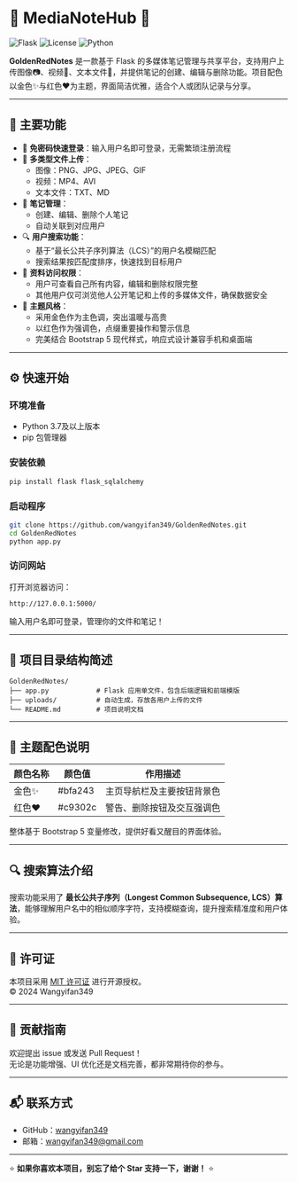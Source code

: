 # 🌟 MediaNoteHub 🌟

![Flask](https://img.shields.io/badge/Flask-Powered-6f42c1?logo=flask) ![License](https://img.shields.io/badge/License-MIT-red) ![Python](https://img.shields.io/badge/Python-3.7%2B-blue)

**GoldenRedNotes** 是一款基于 Flask 的多媒体笔记管理与共享平台，支持用户上传图像📷、视频🎥、文本文件📝，并提供笔记的创建、编辑与删除功能。项目配色以金色✨与红色❤️为主题，界面简洁优雅，适合个人或团队记录与分享。

---

## 🚀 主要功能

- 🔐 **免密码快速登录**：输入用户名即可登录，无需繁琐注册流程  
- 📁 **多类型文件上传**：  
  - 图像：PNG、JPG、JPEG、GIF  
  - 视频：MP4、AVI  
  - 文本文件：TXT、MD  
- 📝 **笔记管理**：  
  - 创建、编辑、删除个人笔记  
  - 自动关联到对应用户  
- 🔍 **用户搜索功能**：  
  - 基于“最长公共子序列算法（LCS）”的用户名模糊匹配  
  - 搜索结果按匹配度排序，快速找到目标用户  
- 👀 **资料访问权限**：  
  - 用户可查看自己所有内容，编辑和删除权限完整  
  - 其他用户仅可浏览他人公开笔记和上传的多媒体文件，确保数据安全  
- 🎨 **主题风格**：  
  - 采用金色作为主色调，突出温暖与高贵  
  - 以红色作为强调色，点缀重要操作和警示信息  
  - 完美结合 Bootstrap 5 现代样式，响应式设计兼容手机和桌面端  

---

## ⚙️ 快速开始

### 环境准备

- Python 3.7及以上版本  
- pip 包管理器  

### 安装依赖

```bash
pip install flask flask_sqlalchemy
```

### 启动程序

```bash
git clone https://github.com/wangyifan349/GoldenRedNotes.git
cd GoldenRedNotes
python app.py
```

### 访问网站

打开浏览器访问：

```
http://127.0.0.1:5000/
```

输入用户名即可登录，管理你的文件和笔记！

---

## 📁 项目目录结构简述

```
GoldenRedNotes/
├── app.py            # Flask 应用单文件，包含后端逻辑和前端模版
├── uploads/          # 自动生成，存放各用户上传的文件
└── README.md         # 项目说明文档
```

---

## 🎨 主题配色说明

| 颜色名称 | 颜色值    | 作用描述                  |
| -------- | --------- | ------------------------- |
| 金色✨   | #bfa243   | 主页导航栏及主要按钮背景色 |
| 红色❤️   | #c9302c   | 警告、删除按钮及交互强调色 |

整体基于 Bootstrap 5 变量修改，提供好看又醒目的界面体验。

---

## 🔍 搜索算法介绍

搜索功能采用了 **最长公共子序列（Longest Common Subsequence, LCS）算法**，能够理解用户名中的相似顺序字符，支持模糊查询，提升搜索精准度和用户体验。

---

## 📜 许可证

本项目采用 [MIT 许可证](LICENSE) 进行开源授权。  
© 2024 Wangyifan349

---

## 🤝 贡献指南

欢迎提出 issue 或发送 Pull Request！  
无论是功能增强、UI 优化还是文档完善，都非常期待你的参与。

---

## 📬 联系方式

- GitHub：[wangyifan349](https://github.com/wangyifan349)  
- 邮箱：wangyifan349@gmail.com

---

⭐ **如果你喜欢本项目，别忘了给个 Star 支持一下，谢谢！** ⭐
